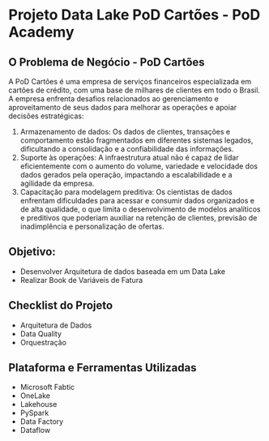 # Projeto Data Lake PoD Cartões - PoD Academy

## O Problema de Negócio - PoD Cartões

A PoD Cartões é uma empresa de serviços financeiros especializada em cartões de crédito, com uma base de milhares de clientes 
em todo o Brasil. A empresa enfrenta desafios relacionados ao gerenciamento e aproveitamento de seus dados para melhorar as 
operações e apoiar decisões estratégicas:

1. Armazenamento de dados:
   Os dados de clientes, transações e comportamento estão fragmentados em diferentes sistemas legados, dificultando a 
consolidação e a confiabilidade das informações.
2. Suporte às operações:
   A infraestrutura atual não é capaz de lidar eficientemente com o aumento do volume, variedade e velocidade dos dados 
gerados pela operação, impactando a escalabilidade e a agilidade da empresa.
3. Capacitação para modelagem preditiva:
   Os cientistas de dados enfrentam dificuldades para acessar e consumir dados organizados e de alta qualidade, o que limita 
o desenvolvimento de modelos analíticos e preditivos que poderiam auxiliar na retenção de clientes, previsão de 
inadimplência e personalização de ofertas.

## Objetivo:

- Desenvolver Arquitetura de dados baseada em um Data Lake
- Realizar Book de Variáveis de Fatura

## Checklist do Projeto

- Arquitetura de Dados
- Data Quality
- Orquestração

## Plataforma e Ferramentas Utilizadas

- Microsoft Fabtic 
- OneLake
- Lakehouse
- PySpark
- Data Factory
- Dataflow
